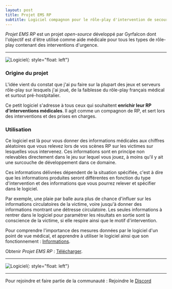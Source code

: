 ```yaml
---
layout: post
title: Projet EMS RP
subtitle: Logiciel compagnon pour le rôle-play d'intervention de secours
---
```


_Projet EMS RP_ est un projet _open-source_ développé par Gyrfalcon dont l'objectif est d'être utilisé comme aide médicale pour tous les types de rôle-play contenant des interventions d'urgence.

-----

![Logiciel](https://ems.gyrfalcon.fr/images/preview2.png){: style="float: left"}


### Origine du projet

L'idée vient du constat que j'ai pu faire sur la plupart des jeux et serveurs rôle-play sur lesquels j'ai joué, de la faiblesse du rôle-play français médical et surtout pré-hostpitalier.

Ce petit logiciel s'adresse à tous ceux qui souhaitent **enrichir leur RP d'interventions médicales**. Il agit comme un compagnon de RP, et sert lors des interventions et des prises en charges. 



### Utilisation

Ce logiciel est là pour vous donner des informations médicales aux chiffres aléatoires que vous relevez lors de vos scènes RP sur les victimes sur lesquelles vous intervenez. Ces informations sont en principe non relevables directement dans le jeu sur lequel vous jouez, à moins qu'il y ait une surcouche de développement dans ce domaine.

Ces informations délivrées dépendent de la situation spécifiée, c'est à dire que les informations produites seront différentes en fonction du type d'intervention et des informations que vous pourrez relever et spécifier dans le logiciel. 

Par exemple, une plaie par balle aura plus de chance d'influer sur les informations circulatoires de la victime, voire jusqu'à donner des informations montrant une détresse circulatoire. Les seules informations à rentrer dans le logiciel pour paramétrer les résultats en sortie sont la conscience de la victime, si elle respire ainsi que le motif d'intervention.

Pour comprendre l'importance des mesures données par le logiciel d'un point de vue médical, et apprendre à utiliser le logiciel ainsi que son fonctionnement : [Informations](https://ems.gyrfalcon.fr/informations).

Obtenir _Projet EMS RP_ : [Télécharger](https://ems.gyrfalcon.fr/download).


-----

![Logiciel](https://ems.gyrfalcon.fr/images/demo.gif){: style="float: left"}


-----
Pour rejoindre et faire partie de la communauté : Rejoindre le [Discord](https://discord.gg/2K2dzeFSDY)

